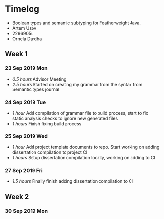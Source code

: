 # Timelog

* Boolean types and semantic subtyping for Featherweight Java.
* Artem Usov
* 2296905u
* Ornela Dardha

## Week 1

### 23 Sep 2019 Mon
* *0.5 hours* Advisor Meeting
* *2.5 hours* Started on creating my grammar from the syntax from Semantic types journal

### 24 Sep 2019 Tue

* *1 hour* Add compilation of grammar file to build process, start to fix static analysis checks to 
  ignore new generated files
* *1 hours* Finish fixing build process

### 25 Sep 2019 Wed
* *1 hour* Add project template documents to repo. Start working on adding dissertation compilation to project CI
* *1 hours* Setup dissertation compilation locally, working on adding to CI

### 27 Sep 2019 Fri
* *1.5 hours* Finally finish adding dissertation compilation to CI

## Week 2

### 30 Sep 2019 Mon


